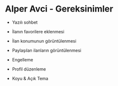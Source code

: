 # Alper Avci - Gereksinimler
- Yazılı sohbet
- İlanın favorilere eklenmesi
- İlan konumunun görüntülenmesi
- Paylaşılan ilanların görüntülenmesi
- Engelleme

- Profil düzenleme
- Koyu & Açık Tema